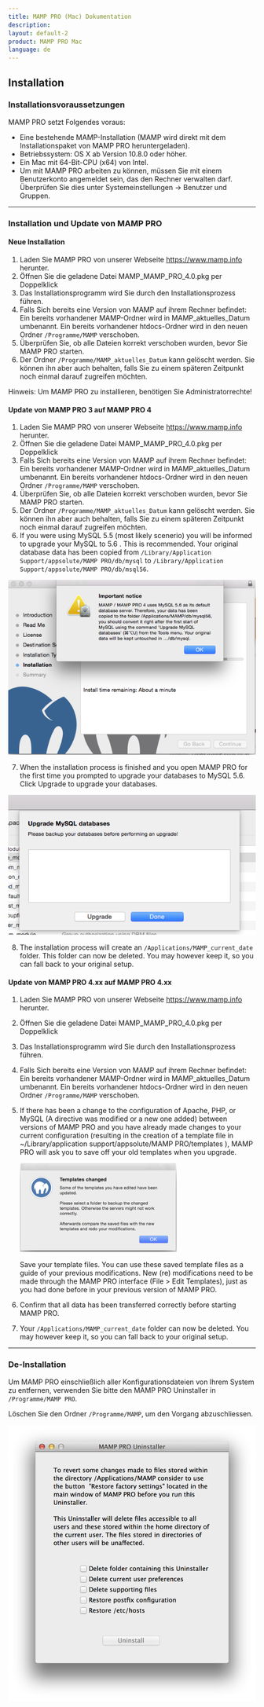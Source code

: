 ```yaml
---
title: MAMP PRO (Mac) Dokumentation
description: 
layout: default-2
product: MAMP PRO Mac
language: de
---
```


## Installation

### Installationsvoraussetzungen

MAMP PRO setzt Folgendes voraus:

- Eine bestehende MAMP-Installation (MAMP wird direkt mit dem Installationspaket von MAMP PRO heruntergeladen).
- Betriebssystem: OS X ab Version 10.8.0 oder höher.
- Ein Mac mit 64-Bit-CPU (x64) von Intel.
- Um mit MAMP PRO arbeiten zu können, müssen Sie mit einem Benutzerkonto angemeldet sein, das den Rechner verwalten darf. Überprüfen Sie dies unter Systemeinstellungen -> Benutzer und Gruppen.

---

### Installation und Update von MAMP PRO

#### Neue Installation

1. Laden Sie MAMP PRO von unserer Webseite https://www.mamp.info herunter.
2. Öffnen Sie die geladene Datei MAMP_MAMP_PRO_4.0.pkg per Doppelklick
3. Das Installationsprogramm wird Sie durch den Installationsprozess führen.
4. Falls Sich bereits eine Version von MAMP auf ihrem Rechner befindet:
    Ein bereits vorhandener MAMP-Ordner wird in MAMP_aktuelles_Datum umbenannt.
    Ein bereits vorhandener htdocs-Ordner wird in den neuen Ordner `/Programme/MAMP` verschoben.
5. Überprüfen Sie, ob alle Dateien korrekt verschoben wurden, bevor Sie MAMP PRO starten.
6. Der Ordner `/Programme/MAMP_aktuelles_Datum` kann gelöscht werden. Sie können ihn aber auch behalten, falls Sie zu einem späteren Zeitpunkt noch einmal darauf zugreifen möchten.

<div class="alert" role="alert">
Hinweis: Um MAMP PRO zu installieren, benötigen Sie Administratorrechte!
</div>

#### Update von MAMP PRO 3 auf MAMP PRO 4

1. Laden Sie MAMP PRO von unserer Webseite https://www.mamp.info herunter.
2. Öffnen Sie die geladene Datei MAMP_MAMP_PRO_4.0.pkg per Doppelklick
3. Falls Sich bereits eine Version von MAMP auf ihrem Rechner befindet:
    Ein bereits vorhandener MAMP-Ordner wird in MAMP_aktuelles_Datum umbenannt.
    Ein bereits vorhandener htdocs-Ordner wird in den neuen Ordner `/Programme/MAMP` verschoben.
4. Überprüfen Sie, ob alle Dateien korrekt verschoben wurden, bevor Sie MAMP PRO starten.
5. Der Ordner `/Programme/MAMP_aktuelles_Datum` kann gelöscht werden. Sie können ihn aber auch behalten, falls Sie zu einem     späteren Zeitpunkt noch einmal darauf zugreifen möchten.
6. If you were using MySQL 5.5 (most likely scenerio) you will be informed to upgrade your MySQL to 5.6 . This is         recommended. Your original database data has been copied from `/Library/Application Support/appsolute/MAMP PRO/db/mysql` to `/Library/Application Support/appsolute/MAMP PRO/db/msql56`. 

![MAMP](UpgradeMySQLNotice.png)
 
7. When the installation process is finished and you open MAMP PRO for the first time you prompted to upgrade your databases to MySQL 5.6. Click Upgrade to upgrade your databases. 

![MAMP](UpgradeMySQL.png)

8. The installation process will create an `/Applications/MAMP_current_date` folder. This folder can now be deleted. You may however keep it, so you can fall back to your original setup.

#### Update von MAMP PRO 4.xx auf MAMP PRO 4.xx

1. Laden Sie MAMP PRO von unserer Webseite https://www.mamp.info herunter.
2. Öffnen Sie die geladene Datei MAMP_MAMP_PRO_4.0.pkg per Doppelklick
3. Das Installationsprogramm wird Sie durch den Installationsprozess führen.
4. Falls Sich bereits eine Version von MAMP auf ihrem Rechner befindet:
    Ein bereits vorhandener MAMP-Ordner wird in MAMP_aktuelles_Datum umbenannt.
    Ein bereits vorhandener htdocs-Ordner wird in den neuen Ordner `/Programme/MAMP` verschoben.
5. If there has been a change to the configuration of Apache, PHP, or MySQL (A directive was modified or a new one added)    between versions of MAMP PRO and you have already made changes to your current configuration (resulting in the creation of a template file in ~/Library/application support/appsolute/MAMP PRO/templates ), MAMP PRO will ask you to save off your old templates when you upgrade.

    ![MAMP](Templates.png)
  
    Save your template files. You can use these saved template files as a guide of your previous modifications. New         (re) modifications need to be made through the MAMP PRO interface (File > Edit Templates), just as you had done before in your previous version of MAMP PRO.

6. Confirm that all data has been transferred correctly before starting MAMP PRO.
7. Your `/Applications/MAMP_current_date` folder can now be deleted. You may however keep it, so you can fall back to your original setup.

 
---

### De-Installation

Um MAMP PRO einschließlich aller Konfigurationsdateien von Ihrem System zu entfernen, verwenden Sie bitte den MAMP PRO Uninstaller in `/Programme/MAMP PRO`.

Löschen Sie den Ordner `/Programme/MAMP`, um den Vorgang abzuschliessen.

![MAMP](Uninstaller.png)
